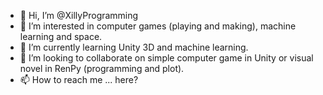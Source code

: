 - 👋 Hi, I’m @XillyProgramming
- 👀 I’m interested in computer games (playing and making), machine learning and space.
- 🌱 I’m currently learning Unity 3D and machine learning.
- 💞️ I’m looking to collaborate on simple computer game in Unity or visual novel in RenPy (programming and plot).
- 📫 How to reach me ... here?

<!---
XillyProgramming/XillyProgramming is a ✨ special ✨ repository because its `README.md` (this file) appears on your GitHub profile.
You can click the Preview link to take a look at your changes.
--->
